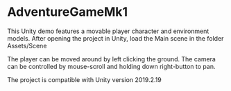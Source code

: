 # AdventureGameMk1

This Unity demo features a movable player character and environment models. After opening the project in Unity, load the Main scene in the folder Assets/Scene

The player can be moved around by left clicking the ground. The camera can be controlled by mouse-scroll and holding down right-button to pan.

The project is compatible with Unity version 2019.2.19
